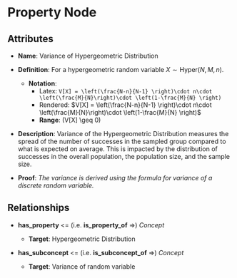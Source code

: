 # Property Node

## Attributes

- **Name**: Variance of Hypergeometric Distribution

- **Definition**: For a hypergeometric random variable $X \sim \text{Hyper}(N, M, n)$.
  - **Notation**: 
    - Latex: `V[X] = \left(\frac{N-n}{N-1} \right)\cdot n\cdot \left(\frac{M}{N}\right)\cdot \left(1-\frac{M}{N} \right)`
    - Rendered: $V[X] = \left(\frac{N-n}{N-1} \right)\cdot n\cdot \left(\frac{M}{N}\right)\cdot \left(1-\frac{M}{N} \right)$
    - **Range**: \(V[X] \geq 0\)

- **Description**: Variance of the Hypergeometric Distribution measures the spread of the number of successes in the sampled group compared to what is expected on average. This is impacted by the distribution of successes in the overall population, the population size, and the sample size.

- **Proof**: *The variance is derived using the formula for variance of a discrete random variable.*

## Relationships

- **has_property** <= (i.e. **is_property_of** =>) *Concept*
  - **Target**: Hypergeometric Distribution

- **has_subconcept** <= (i.e. **is_subconcept_of** =>) *Concept*
  - **Target**: Variance of random variable